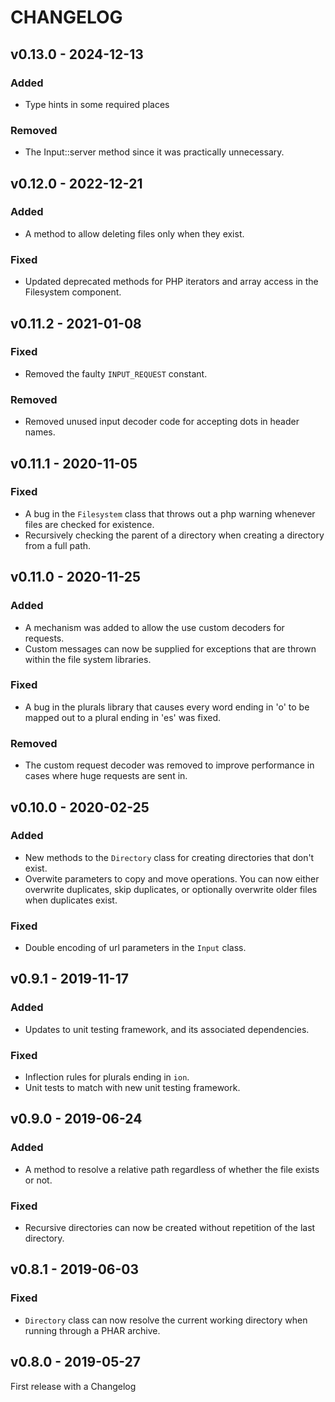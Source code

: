 CHANGELOG
==========
## v0.13.0 - 2024-12-13
### Added
- Type hints in some required places

### Removed
- The Input::server method since it was practically unnecessary.

## v0.12.0 - 2022-12-21
### Added
- A method to allow deleting files only when they exist.

### Fixed
- Updated deprecated methods for PHP iterators and array access in the Filesystem component.

## v0.11.2 - 2021-01-08
### Fixed
- Removed the faulty `INPUT_REQUEST` constant.

### Removed
- Removed unused input decoder code for accepting dots in header names.


## v0.11.1 - 2020-11-05
### Fixed
- A bug in the `Filesystem` class that throws out a php warning whenever files are checked for existence.
- Recursively checking the parent of a directory when creating a directory from a full path.

## v0.11.0 - 2020-11-25
### Added
- A mechanism was added to allow the use custom decoders for requests.
- Custom messages can now be supplied for exceptions that are thrown within the file system libraries.

### Fixed
- A bug in the plurals library that causes every word ending in 'o' to be mapped out to a plural ending in 'es' was fixed.

### Removed
- The custom request decoder was removed to improve performance in cases where huge requests are sent in.

## v0.10.0 - 2020-02-25
### Added
- New methods to the `Directory` class for creating directories that don't exist.
- Overwite parameters to copy and move operations. You can now either overwrite duplicates, skip duplicates, or optionally overwrite older files when duplicates exist.

### Fixed
- Double encoding of url parameters in the `Input` class.

## v0.9.1 - 2019-11-17
### Added
- Updates to unit testing framework, and its associated dependencies.

### Fixed
- Inflection rules for plurals ending in `ion`.
- Unit tests to match with new unit testing framework.


## v0.9.0 - 2019-06-24
### Added
- A method to resolve a relative path regardless of whether the file exists or not.

### Fixed
- Recursive directories can now be created without repetition of the last directory.

## v0.8.1 - 2019-06-03
### Fixed
- `Directory` class can now resolve the current working directory when running through a PHAR archive.


## v0.8.0 - 2019-05-27

First release with a Changelog
